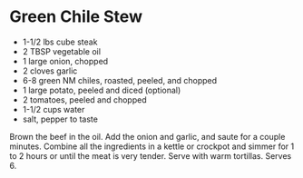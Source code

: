 # Green Chile Stew

- 1-1/2 lbs cube steak
- 2 TBSP vegetable oil
- 1 large onion, chopped
- 2 cloves garlic
- 6-8 green NM chiles, roasted, peeled, and chopped
- 1 large potato, peeled and diced (optional)
- 2 tomatoes, peeled and chopped
- 1-1/2 cups water
- salt, pepper to taste

Brown the beef in the oil. Add the onion and garlic, and saute for
a couple minutes.  Combine all the ingredients in a kettle or crockpot
and simmer for 1 to 2 hours or until the meat is very tender. Serve with
warm tortillas. Serves 6.

